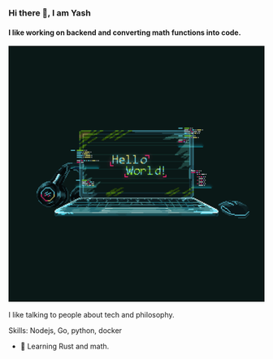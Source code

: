 ### Hi there 👋, I am Yash
#### I like working on backend and converting math functions into code.
![I like working on backend and converting math functions into code.](https://github.com/Exar04/Exar04/blob/main/MelRibeiro%20-%20Overview.gif)

I like talking to people about tech and philosophy.

Skills: Nodejs, Go, python, docker

- 🔭 Learning Rust and math. 





